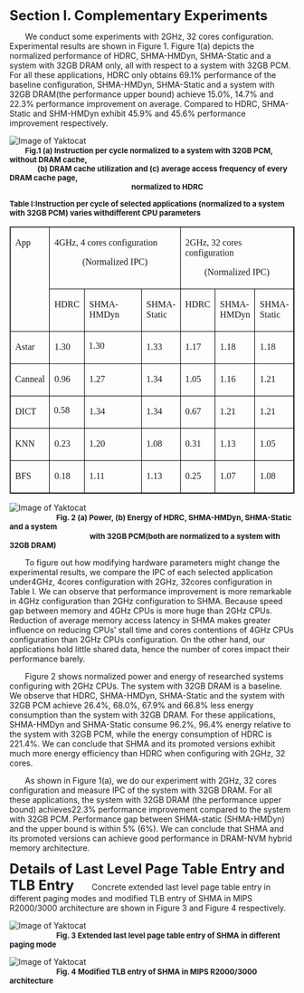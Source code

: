 **<font size=5>Section I. Complementary Experiments</font>**

&#160; &#160; &#160; &#160;We conduct some experiments with 2GHz, 32 cores configuration. Experimental results are shown in Figure 1. Figure 1(a) depicts the normalized performance of HDRC, SHMA-HMDyn, SHMA-Static and a system with 32GB DRAM only, all with respect to a system with 32GB PCM. For all these applications, HDRC only obtains 69.1% performance of the baseline configuration, SHMA-HMDyn, SHMA-Static and a system with 32GB DRAM(the performance upper bound) achieve 15.0%, 14.7% and 22.3% performance improvement on average. Compared to HDRC, SHMA-Static and SHM-HMDyn exhibit 45.9% and 45.6% performance improvement respectively. 

![Image of Yaktocat](https://github.com/cyjseagull/SHMA/blob/master/images/Performance_result.png)  
&#160; &#160; &#160; &#160;<font size=2>**Fig.1 (a) Instruction per cycle normalized to a system with 32GB PCM, without DRAM cache,     
&#160; &#160; &#160; &#160;&#160; &#160; &#160; &#160; &#160;(b) DRAM cache utilization and (c) average access frequency of every DRAM cache page,  
&#160; &#160; &#160; &#160;&#160; &#160; &#160; &#160;&#160; &#160; &#160; &#160;&#160; &#160; &#160; &#160;&#160; &#160; &#160; &#160;&#160; &#160; &#160; &#160;&#160; &#160; &#160; &#160;&#160; &#160; &#160; &#160;&#160; &#160; &#160; &#160;&#160; &#160; &#160; &#160;normalized to HDRC**  </font>





**<font size=2>Table I:Instruction per cycle of selected applications (normalized to a system with 32GB PCM) varies withdifferent CPU parameters</font>**
<table class=MsoTableGrid border=1 cellspacing=0 cellpadding=0>
 <tr style='mso-yfti-irow:0;mso-yfti-firstrow:yes;'>
  <td rowspan=2 valign=top style=';border:solid windowtext 1.0pt;
  mso-border-alt:solid windowtext .5pt;;'>
  <p class=MsoNormal style='layout-grid-mode:char;mso-layout-grid-align:none'><span
  lang=EN-US style='font-size:12.0pt;font-family:"Times New Roman","serif"'>App<o:p></o:p></span></p>
  </td>
  <td colspan=3 valign=top style=';border:solid windowtext 1.0pt;
  border-left:none;mso-border-left-alt:solid windowtext .5pt;mso-border-alt:
  solid windowtext .5pt;;'>
  <p class=MsoNormal style='layout-grid-mode:char;mso-layout-grid-align:none'><span
  lang=EN-US style='font-size:12.0pt;font-family:"Times New Roman","serif"'>4GHz,
  4 cores configuration<o:p></o:p></span></p>
  <p class=MsoNormal align=center style='text-align:center;layout-grid-mode:
  char;mso-layout-grid-align:none'><span lang=EN-US style='font-size:12.0pt;
  font-family:"Times New Roman","serif"'>(Normalized IPC)<o:p></o:p></span></p>
  </td>
  <td colspan=3 valign=top style=';border:solid windowtext 1.0pt;
  border-left:none;mso-border-left-alt:solid windowtext .5pt;mso-border-alt:
  solid windowtext .5pt;;'>
  <p class=MsoNormal style='layout-grid-mode:char;mso-layout-grid-align:none'><span
  lang=EN-US style='font-size:12.0pt;font-family:"Times New Roman","serif"'>2GHz,
  32 cores configuration<o:p></o:p></span></p>
  <p class=MsoNormal align=center style='text-align:center;layout-grid-mode:
  char;mso-layout-grid-align:none'><span lang=EN-US style='font-size:12.0pt;
  font-family:"Times New Roman","serif"'>(Normalized IPC)<o:p></o:p></span></p>
  </td>
 </tr>
 <tr style='mso-yfti-irow:1;height:7.85pt'>
  <td valign=top style=';border-top:none;border-left:none;
  border-bottom:solid windowtext 1.0pt;border-right:solid windowtext 1.0pt;
  mso-border-top-alt:solid windowtext .5pt;mso-border-left-alt:solid windowtext .5pt;
  mso-border-alt:solid windowtext .5pt;;'>
  <p class=MsoNormal style='layout-grid-mode:char;mso-layout-grid-align:none'><span
  lang=EN-US style='mso-bidi-font-size:10.5pt;font-family:"Times New Roman","serif"'>HDRC<o:p></o:p></span></p>
  </td>
  <td valign=top style=';border-top:none;border-left:none;
  border-bottom:solid windowtext 1.0pt;border-right:solid windowtext 1.0pt;
  mso-border-top-alt:solid windowtext .5pt;mso-border-left-alt:solid windowtext .5pt;
  mso-border-alt:solid windowtext .5pt;;'>
  <p class=MsoNormal style='layout-grid-mode:char;mso-layout-grid-align:none'><span
  lang=EN-US style='mso-bidi-font-size:10.5pt;font-family:"Times New Roman","serif"'>SHMA-HMDyn<o:p></o:p></span></p>
  </td>
  <td valign=top style=';border-top:none;border-left:none;
  border-bottom:solid windowtext 1.0pt;border-right:solid windowtext 1.0pt;
  mso-border-top-alt:solid windowtext .5pt;mso-border-left-alt:solid windowtext .5pt;
  mso-border-alt:solid windowtext .5pt;;'>
  <p class=MsoNormal style='layout-grid-mode:char;mso-layout-grid-align:none'><span
  lang=EN-US style='mso-bidi-font-size:10.5pt;font-family:"Times New Roman","serif"'>SHMA-Static<o:p></o:p></span></p>
  </td>
  <td valign=top style=';border-top:none;border-left:none;
  border-bottom:solid windowtext 1.0pt;border-right:solid windowtext 1.0pt;
  mso-border-top-alt:solid windowtext .5pt;mso-border-left-alt:solid windowtext .5pt;
  mso-border-alt:solid windowtext .5pt;;'>
  <p class=MsoNormal style='layout-grid-mode:char;mso-layout-grid-align:none'><span
  lang=EN-US style='mso-bidi-font-size:10.5pt;font-family:"Times New Roman","serif"'>HDRC<o:p></o:p></span></p>
  </td>
  <td valign=top style=';border-top:none;border-left:none;
  border-bottom:solid windowtext 1.0pt;border-right:solid windowtext 1.0pt;
  mso-border-top-alt:solid windowtext .5pt;mso-border-left-alt:solid windowtext .5pt;
  mso-border-alt:solid windowtext .5pt;;'>
  <p class=MsoNormal style='layout-grid-mode:char;mso-layout-grid-align:none'><span
  lang=EN-US style='mso-bidi-font-size:10.5pt;font-family:"Times New Roman","serif"'>SHMA-HMDyn<o:p></o:p></span></p>
  </td>
  <td valign=top style=';border-top:none;border-left:none;
  border-bottom:solid windowtext 1.0pt;border-right:solid windowtext 1.0pt;
  mso-border-top-alt:solid windowtext .5pt;mso-border-left-alt:solid windowtext .5pt;
  mso-border-alt:solid windowtext .5pt;;'>
  <p class=MsoNormal style='layout-grid-mode:char;mso-layout-grid-align:none'><span
  lang=EN-US style='mso-bidi-font-size:10.5pt;font-family:"Times New Roman","serif"'>SHMA-Static<o:p></o:p></span></p>
  </td>
 </tr>
 <tr style='mso-yfti-irow:2'>
  <td valign=top style=';border:solid windowtext 1.0pt;
  border-top:none;mso-border-top-alt:solid windowtext .5pt;mso-border-alt:solid windowtext .5pt;'>
  <p class=MsoNormal style='layout-grid-mode:char;mso-layout-grid-align:none'><span
  lang=EN-US style='font-size:12.0pt;font-family:"Times New Roman","serif"'>Astar<o:p></o:p></span></p>
  </td>
  <td valign=top style=';border-top:none;border-left:none;
  border-bottom:solid windowtext 1.0pt;border-right:solid windowtext 1.0pt;
  mso-border-top-alt:solid windowtext .5pt;mso-border-left-alt:solid windowtext .5pt;
  mso-border-alt:solid windowtext .5pt;'>
  <p class=MsoNormal style='layout-grid-mode:char;mso-layout-grid-align:none'><span
  lang=EN-US style='font-size:12.0pt;font-family:"Times New Roman","serif"'>1.30<o:p></o:p></span></p>
  </td>
  <td valign=top style='width:3.0cm;border-top:none;border-left:none;
  border-bottom:solid windowtext 1.0pt;border-right:solid windowtext 1.0pt;
  mso-border-top-alt:solid windowtext .5pt;mso-border-left-alt:solid windowtext .5pt;
  mso-border-alt:solid windowtext .5pt;padding:0cm 5.4pt 0cm 5.4pt'>
  <p class=MsoNormal style='layout-grid-mode:char;mso-layout-grid-align:none'><span
  lang=EN-US style='font-size:12.0pt;font-family:"Times New Roman","serif"'>1.30<o:p></o:p></span></p>
  </td>
  <td valign=top style=';border-top:none;border-left:none;
  border-bottom:solid windowtext 1.0pt;border-right:solid windowtext 1.0pt;
  mso-border-top-alt:solid windowtext .5pt;mso-border-left-alt:solid windowtext .5pt;
  mso-border-alt:solid windowtext .5pt;'>
  <p class=MsoNormal style='layout-grid-mode:char;mso-layout-grid-align:none'><span
  lang=EN-US style='font-size:12.0pt;font-family:"Times New Roman","serif"'>1.33<o:p></o:p></span></p>
  </td>
  <td valign=top style=';border-top:none;border-left:none;
  border-bottom:solid windowtext 1.0pt;border-right:solid windowtext 1.0pt;
  mso-border-top-alt:solid windowtext .5pt;mso-border-left-alt:solid windowtext .5pt;
  mso-border-alt:solid windowtext .5pt;'>
  <p class=MsoNormal style='layout-grid-mode:char;mso-layout-grid-align:none'><span
  lang=EN-US style='font-size:12.0pt;font-family:"Times New Roman","serif"'>1.17<o:p></o:p></span></p>
  </td>
  <td valign=top style=';border-top:none;border-left:none;
  border-bottom:solid windowtext 1.0pt;border-right:solid windowtext 1.0pt;
  mso-border-top-alt:solid windowtext .5pt;mso-border-left-alt:solid windowtext .5pt;
  mso-border-alt:solid windowtext .5pt;'>
  <p class=MsoNormal style='layout-grid-mode:char;mso-layout-grid-align:none'><span
  lang=EN-US style='font-size:12.0pt;font-family:"Times New Roman","serif"'>1.18<o:p></o:p></span></p>
  </td>
  <td valign=top style=';border-top:none;border-left:none;
  border-bottom:solid windowtext 1.0pt;border-right:solid windowtext 1.0pt;
  mso-border-top-alt:solid windowtext .5pt;mso-border-left-alt:solid windowtext .5pt;
  mso-border-alt:solid windowtext .5pt;'>
  <p class=MsoNormal style='layout-grid-mode:char;mso-layout-grid-align:none'><span
  lang=EN-US style='font-size:12.0pt;font-family:"Times New Roman","serif"'>1.18<o:p></o:p></span></p>
  </td>
 </tr>
 <tr style='mso-yfti-irow:3'>
  <td valign=top style=';border:solid windowtext 1.0pt;
  border-top:none;mso-border-top-alt:solid windowtext .5pt;mso-border-alt:solid windowtext .5pt;'>
  <p class=MsoNormal style='layout-grid-mode:char;mso-layout-grid-align:none'><span
  lang=EN-US style='font-size:12.0pt;font-family:"Times New Roman","serif"'>Canneal<o:p></o:p></span></p>
  </td>
  <td valign=top style=';border-top:none;border-left:none;
  border-bottom:solid windowtext 1.0pt;border-right:solid windowtext 1.0pt;
  mso-border-top-alt:solid windowtext .5pt;mso-border-left-alt:solid windowtext .5pt;
  mso-border-alt:solid windowtext .5pt;'>
  <p class=MsoNormal style='layout-grid-mode:char;mso-layout-grid-align:none'><span
  lang=EN-US style='font-size:12.0pt;font-family:"Times New Roman","serif"'>0.96<o:p></o:p></span></p>
  </td>
  <td valign=top style=';border-top:none;border-left:none;
  border-bottom:solid windowtext 1.0pt;border-right:solid windowtext 1.0pt;
  mso-border-top-alt:solid windowtext .5pt;mso-border-left-alt:solid windowtext .5pt;
  mso-border-alt:solid windowtext .5pt;'>
  <p class=MsoNormal style='layout-grid-mode:char;mso-layout-grid-align:none'><span
  lang=EN-US style='font-size:12.0pt;font-family:"Times New Roman","serif"'>1.27<o:p></o:p></span></p>
  </td>
  <td valign=top style=';border-top:none;border-left:none;
  border-bottom:solid windowtext 1.0pt;border-right:solid windowtext 1.0pt;
  mso-border-top-alt:solid windowtext .5pt;mso-border-left-alt:solid windowtext .5pt;
  mso-border-alt:solid windowtext .5pt;'>
  <p class=MsoNormal style='layout-grid-mode:char;mso-layout-grid-align:none'><span
  lang=EN-US style='font-size:12.0pt;font-family:"Times New Roman","serif"'>1.34<o:p></o:p></span></p>
  </td>
  <td valign=top style=';border-top:none;border-left:none;
  border-bottom:solid windowtext 1.0pt;border-right:solid windowtext 1.0pt;
  mso-border-top-alt:solid windowtext .5pt;mso-border-left-alt:solid windowtext .5pt;
  mso-border-alt:solid windowtext .5pt;'>
  <p class=MsoNormal style='layout-grid-mode:char;mso-layout-grid-align:none'><span
  lang=EN-US style='font-size:12.0pt;font-family:"Times New Roman","serif"'>1.05<o:p></o:p></span></p>
  </td>
  <td valign=top style=';border-top:none;border-left:none;
  border-bottom:solid windowtext 1.0pt;border-right:solid windowtext 1.0pt;
  mso-border-top-alt:solid windowtext .5pt;mso-border-left-alt:solid windowtext .5pt;
  mso-border-alt:solid windowtext .5pt;'>
  <p class=MsoNormal style='layout-grid-mode:char;mso-layout-grid-align:none'><span
  lang=EN-US style='font-size:12.0pt;font-family:"Times New Roman","serif"'>1.16<o:p></o:p></span></p>
  </td>
  <td valign=top style=';border-top:none;border-left:none;
  border-bottom:solid windowtext 1.0pt;border-right:solid windowtext 1.0pt;
  mso-border-top-alt:solid windowtext .5pt;mso-border-left-alt:solid windowtext .5pt;
  mso-border-alt:solid windowtext .5pt;'>
  <p class=MsoNormal style='layout-grid-mode:char;mso-layout-grid-align:none'><span
  lang=EN-US style='font-size:12.0pt;font-family:"Times New Roman","serif"'>1.21<o:p></o:p></span></p>
  </td>
 </tr>
 <tr style='mso-yfti-irow:4'>
  <td valign=top style=';border:solid windowtext 1.0pt;
  border-top:none;mso-border-top-alt:solid windowtext .5pt;mso-border-alt:solid windowtext .5pt;'>
  <p class=MsoNormal style='layout-grid-mode:char;mso-layout-grid-align:none'><span
  lang=EN-US style='font-size:12.0pt;font-family:"Times New Roman","serif"'>DICT<o:p></o:p></span></p>
  </td>
  <td valign=top style=';border-top:none;border-left:none;
  border-bottom:solid windowtext 1.0pt;border-right:solid windowtext 1.0pt;
  mso-border-top-alt:solid windowtext .5pt;mso-border-left-alt:solid windowtext .5pt;
  mso-border-alt:solid windowtext .5pt;padding:0cm 5.4pt 0cm 5.4pt'>
  <p class=MsoNormal style='layout-grid-mode:char;mso-layout-grid-align:none'><span
  lang=EN-US style='font-size:12.0pt;font-family:"Times New Roman","serif"'>0.58<o:p></o:p></span></p>
  </td>
  <td valign=top style=';border-top:none;border-left:none;
  border-bottom:solid windowtext 1.0pt;border-right:solid windowtext 1.0pt;
  mso-border-top-alt:solid windowtext .5pt;mso-border-left-alt:solid windowtext .5pt;
  mso-border-alt:solid windowtext .5pt;'>
  <p class=MsoNormal style='layout-grid-mode:char;mso-layout-grid-align:none'><span
  lang=EN-US style='font-size:12.0pt;font-family:"Times New Roman","serif"'>1.34<o:p></o:p></span></p>
  </td>
  <td valign=top style=';border-top:none;border-left:none;
  border-bottom:solid windowtext 1.0pt;border-right:solid windowtext 1.0pt;
  mso-border-top-alt:solid windowtext .5pt;mso-border-left-alt:solid windowtext .5pt;
  mso-border-alt:solid windowtext .5pt;'>
  <p class=MsoNormal style='layout-grid-mode:char;mso-layout-grid-align:none'><span
  lang=EN-US style='font-size:12.0pt;font-family:"Times New Roman","serif"'>1.34<o:p></o:p></span></p>
  </td>
  <td valign=top style=';border-top:none;border-left:none;
  border-bottom:solid windowtext 1.0pt;border-right:solid windowtext 1.0pt;
  mso-border-top-alt:solid windowtext .5pt;mso-border-left-alt:solid windowtext .5pt;
  mso-border-alt:solid windowtext .5pt;'>
  <p class=MsoNormal style='layout-grid-mode:char;mso-layout-grid-align:none'><span
  lang=EN-US style='font-size:12.0pt;font-family:"Times New Roman","serif"'>0.67<o:p></o:p></span></p>
  </td>
  <td valign=top style=';border-top:none;border-left:none;
  border-bottom:solid windowtext 1.0pt;border-right:solid windowtext 1.0pt;
  mso-border-top-alt:solid windowtext .5pt;mso-border-left-alt:solid windowtext .5pt;
  mso-border-alt:solid windowtext .5pt;'>
  <p class=MsoNormal style='layout-grid-mode:char;mso-layout-grid-align:none'><span
  lang=EN-US style='font-size:12.0pt;font-family:"Times New Roman","serif"'>1.21<o:p></o:p></span></p>
  </td>
  <td valign=top style=';border-top:none;border-left:none;
  border-bottom:solid windowtext 1.0pt;border-right:solid windowtext 1.0pt;
  mso-border-top-alt:solid windowtext .5pt;mso-border-left-alt:solid windowtext .5pt;
  mso-border-alt:solid windowtext .5pt;'>
  <p class=MsoNormal style='layout-grid-mode:char;mso-layout-grid-align:none'><span
  lang=EN-US style='font-size:12.0pt;font-family:"Times New Roman","serif"'>1.21<o:p></o:p></span></p>
  </td>
 </tr>
 <tr style='mso-yfti-irow:5'>
  <td valign=top style=';border:solid windowtext 1.0pt;
  border-top:none;mso-border-top-alt:solid windowtext .5pt;mso-border-alt:solid windowtext .5pt;'>
  <p class=MsoNormal style='layout-grid-mode:char;mso-layout-grid-align:none'><span
  lang=EN-US style='font-size:12.0pt;font-family:"Times New Roman","serif"'>KNN<o:p></o:p></span></p>
  </td>
  <td valign=top style=';border-top:none;border-left:none;
  border-bottom:solid windowtext 1.0pt;border-right:solid windowtext 1.0pt;
  mso-border-top-alt:solid windowtext .5pt;mso-border-left-alt:solid windowtext .5pt;
  mso-border-alt:solid windowtext .5pt;'>
  <p class=MsoNormal style='layout-grid-mode:char;mso-layout-grid-align:none'><span
  lang=EN-US style='font-size:12.0pt;font-family:"Times New Roman","serif"'>0.23<o:p></o:p></span></p>
  </td>
  <td valign=top style='width:3.0cm;border-top:none;border-left:none;
  border-bottom:solid windowtext 1.0pt;border-right:solid windowtext 1.0pt;
  mso-border-top-alt:solid windowtext .5pt;mso-border-left-alt:solid windowtext .5pt;
  mso-border-alt:solid windowtext .5pt;'>
  <p class=MsoNormal style='layout-grid-mode:char;mso-layout-grid-align:none'><span
  lang=EN-US style='font-size:12.0pt;font-family:"Times New Roman","serif"'>1.20<o:p></o:p></span></p>
  </td>
  <td valign=top style=';border-top:none;border-left:none;
  border-bottom:solid windowtext 1.0pt;border-right:solid windowtext 1.0pt;
  mso-border-top-alt:solid windowtext .5pt;mso-border-left-alt:solid windowtext .5pt;
  mso-border-alt:solid windowtext .5pt;'>
  <p class=MsoNormal style='layout-grid-mode:char;mso-layout-grid-align:none'><span
  lang=EN-US style='font-size:12.0pt;font-family:"Times New Roman","serif"'>1.08<o:p></o:p></span></p>
  </td>
  <td valign=top style=';border-top:none;border-left:none;
  border-bottom:solid windowtext 1.0pt;border-right:solid windowtext 1.0pt;
  mso-border-top-alt:solid windowtext .5pt;mso-border-left-alt:solid windowtext .5pt;
  mso-border-alt:solid windowtext .5pt;'>
  <p class=MsoNormal style='layout-grid-mode:char;mso-layout-grid-align:none'><span
  lang=EN-US style='font-size:12.0pt;font-family:"Times New Roman","serif"'>0.31<o:p></o:p></span></p>
  </td>
  <td valign=top style=';border-top:none;border-left:none;
  border-bottom:solid windowtext 1.0pt;border-right:solid windowtext 1.0pt;
  mso-border-top-alt:solid windowtext .5pt;mso-border-left-alt:solid windowtext .5pt;
  mso-border-alt:solid windowtext .5pt;'>
  <p class=MsoNormal style='layout-grid-mode:char;mso-layout-grid-align:none'><span
  lang=EN-US style='font-size:12.0pt;font-family:"Times New Roman","serif"'>1.13<o:p></o:p></span></p>
  </td>
  <td valign=top style=';border-top:none;border-left:none;
  border-bottom:solid windowtext 1.0pt;border-right:solid windowtext 1.0pt;
  mso-border-top-alt:solid windowtext .5pt;mso-border-left-alt:solid windowtext .5pt;
  mso-border-alt:solid windowtext .5pt;'>
  <p class=MsoNormal style='layout-grid-mode:char;mso-layout-grid-align:none'><span
  lang=EN-US style='font-size:12.0pt;font-family:"Times New Roman","serif"'>1.05<o:p></o:p></span></p>
  </td>
 </tr>
 <tr style='mso-yfti-irow:6;mso-yfti-lastrow:yes'>
  <td valign=top style=';border:solid windowtext 1.0pt;
  border-top:none;mso-border-top-alt:solid windowtext .5pt;mso-border-alt:solid windowtext .5pt;'>
  <p class=MsoNormal style='layout-grid-mode:char;mso-layout-grid-align:none'><span
  lang=EN-US style='font-size:12.0pt;font-family:"Times New Roman","serif"'>BFS<o:p></o:p></span></p>
  </td>
  <td valign=top style=';border-top:none;border-left:none;
  border-bottom:solid windowtext 1.0pt;border-right:solid windowtext 1.0pt;
  mso-border-top-alt:solid windowtext .5pt;mso-border-left-alt:solid windowtext .5pt;
  mso-border-alt:solid windowtext .5pt;'>
  <p class=MsoNormal style='layout-grid-mode:char;mso-layout-grid-align:none'><span
  lang=EN-US style='font-size:12.0pt;font-family:"Times New Roman","serif"'>0.18<o:p></o:p></span></p>
  </td>
  <td valign=top style=';border-top:none;border-left:none;
  border-bottom:solid windowtext 1.0pt;border-right:solid windowtext 1.0pt;
  mso-border-top-alt:solid windowtext .5pt;mso-border-left-alt:solid windowtext .5pt;
  mso-border-alt:solid windowtext .5pt;'>
  <p class=MsoNormal style='layout-grid-mode:char;mso-layout-grid-align:none'><span
  lang=EN-US style='font-size:12.0pt;font-family:"Times New Roman","serif"'>1.11<o:p></o:p></span></p>
  </td>
  <td valign=top style=';border-top:none;border-left:none;
  border-bottom:solid windowtext 1.0pt;border-right:solid windowtext 1.0pt;
  mso-border-top-alt:solid windowtext .5pt;mso-border-left-alt:solid windowtext .5pt;
  mso-border-alt:solid windowtext .5pt;'>
  <p class=MsoNormal style='layout-grid-mode:char;mso-layout-grid-align:none'><span
  lang=EN-US style='font-size:12.0pt;font-family:"Times New Roman","serif"'>1.13<o:p></o:p></span></p>
  </td>
  <td  valign=top style=';border-top:none;border-left:none;
  border-bottom:solid windowtext 1.0pt;border-right:solid windowtext 1.0pt;
  mso-border-top-alt:solid windowtext .5pt;mso-border-left-alt:solid windowtext .5pt;
  mso-border-alt:solid windowtext .5pt;'>
  <p class=MsoNormal style='layout-grid-mode:char;mso-layout-grid-align:none'><span
  lang=EN-US style='font-size:12.0pt;font-family:"Times New Roman","serif"'>0.25<o:p></o:p></span></p>
  </td>
  <td valign=top style=';border-top:none;border-left:none;
  border-bottom:solid windowtext 1.0pt;border-right:solid windowtext 1.0pt;
  mso-border-top-alt:solid windowtext .5pt;mso-border-left-alt:solid windowtext .5pt;
  mso-border-alt:solid windowtext .5pt;'>
  <p class=MsoNormal style='layout-grid-mode:char;mso-layout-grid-align:none'><span
  lang=EN-US style='font-size:12.0pt;font-family:"Times New Roman","serif"'>1.07<o:p></o:p></span></p>
  </td>
  <td valign=top style=';border-top:none;border-left:none;
  border-bottom:solid windowtext 1.0pt;border-right:solid windowtext 1.0pt;
  mso-border-top-alt:solid windowtext .5pt;mso-border-left-alt:solid windowtext .5pt;
  mso-border-alt:solid windowtext .5pt;'>
  <p class=MsoNormal style='layout-grid-mode:char;mso-layout-grid-align:none'><span
  lang=EN-US style='font-size:12.0pt;font-family:"Times New Roman","serif"'>1.08<o:p></o:p></span></p>
  </td>
 </tr>
</table>  



![Image of Yaktocat](https://github.com/cyjseagull/SHMA/blob/master/images/Energy.png)  
&#160; &#160; &#160; &#160;&#160; &#160; &#160; &#160;&#160; &#160; &#160; &#160;<font size=2>**Fig. 2 (a) Power, (b) Energy of HDRC, SHMA-HMDyn, SHMA-Static and a system</font>**  
&#160; &#160; &#160; &#160;&#160; &#160; &#160; &#160;&#160; &#160; &#160; &#160;&#160; &#160; &#160; &#160; &#160; &#160; &#160; &#160;<font size=2>**with 32GB PCM(both are normalized to a system with 32GB DRAM)</font>**  

&#160; &#160; &#160; &#160;To figure out how modifying hardware parameters might change the experimental results, we compare the IPC of each selected application under4GHz, 4cores configuration with 2GHz, 32cores configuration in Table I. We can observe that performance improvement is more remarkable in 4GHz configuration than 2GHz configuration to SHMA. Because speed gap between memory and 4GHz CPUs is more huge than 2GHz CPUs. Reduction of average memory access latency in SHMA makes greater influence on reducing CPUs’ stall time and cores contentions of 4GHz CPUs configuration than 2GHz CPUs configuration. On the other hand, our applications hold little shared data, hence the number of cores impact their performance barely.


&#160; &#160; &#160; &#160;Figure 2 shows normalized power and energy of researched systems configuring with 2GHz CPUs. The system with 32GB DRAM is a baseline. We observe that HDRC, SHMA-HMDyn, SHMA-Static and the system with 32GB PCM achieve 26.4%, 68.0%, 67.9% and 66.8% less energy consumption than the system with 32GB DRAM. For these applications, SHMA-HMDyn and SHMA-Static consume 96.2%, 96.4% energy relative to the system with 32GB PCM, while the energy consumption of HDRC is 221.4%. We can conclude that SHMA and its promoted versions exhibit much more energy efficiency than HDRC when configuring with 2GHz, 32 cores.

&#160; &#160; &#160; &#160;As shown in Figure 1(a), we do our experiment with 2GHz, 32 cores configuration and measure IPC of the system with 32GB DRAM. For all these applications, the system with 32GB DRAM (the performance upper bound) achieves22.3% performance improvement compared to the system with 32GB PCM. Performance gap between SHMA-static (SHMA-HMDyn) and the upper bound is within 5% (6%). We can conclude that SHMA and its promoted versions can achieve good performance in DRAM-NVM hybrid memory architecture.

**<font size=5>Details of Last Level Page Table Entry and TLB Entry</font>**
&#160; &#160; &#160; &#160;Concrete extended last level page table entry in different paging modes and modified TLB entry of SHMA in MIPS R2000/3000 architecture are shown in Figure 3 and Figure 4 respectively.

![Image of Yaktocat](https://github.com/cyjseagull/SHMA/blob/master/images/TLB_entry.png)  
&#160; &#160; &#160; &#160;&#160; &#160; &#160; &#160;&#160; &#160; &#160; &#160;<font size=2>**Fig. 3 Extended last level page table entry of SHMA in different paging mode**</font>


![Image of Yaktocat](https://github.com/cyjseagull/SHMA/blob/master/images/page_table_entry.png)  
&#160; &#160; &#160; &#160;&#160; &#160; &#160; &#160;&#160; &#160; &#160; &#160;<font size=2>**Fig. 4 Modified TLB entry of SHMA in MIPS R2000/3000 architecture**</font>


